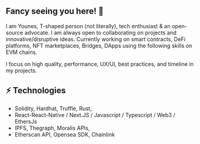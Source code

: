 ## Fancy seeing you here! 👋

I am Younes, T-shaped person (not literally), tech enthusiast & an open-source advocate. 
I am always open to collaborating on projects and innovative/disruptive ideas. Currently working on smart contracts, DeFi platforms, NFT marketplaces, Bridges, DApps using the following skills on EVM chains.

I focus on high quality, performance, UX/UI, best practices, and timeline in my projects.

## ⚡ Technologies


* Solidity, Hardhat, Truffle, Rust,
* React-React-Native / Next.JS / Javascript / Typescript / Web3 / EthersJs
* IPFS, Thegraph, Moralis APIs, 
* Etherscan API, Opensea SDK, Chainlink
